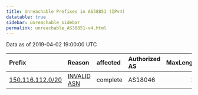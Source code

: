 ```yaml
---
title: Unreachable Prefixes in AS38851 (IPv4)
datatable: true
sidebar: unreachable_sidebar
permalink: unreachable_AS38851-v4.html
---
```


Data as of 2019-04-02 19:00:00 UTC


<div class="datatable-begin"></div>

| Prefix                                                     | Reason                                                                                                  | affected   | Authorized AS   |   MaxLength | Anchor                                       |   unreachable /24s |
|:-----------------------------------------------------------|:--------------------------------------------------------------------------------------------------------|:-----------|:----------------|------------:|:---------------------------------------------|-------------------:|
| [150.116.112.0/20](https://stat.ripe.net/150.116.112.0/20) | [INVALID ASN](https://rpki-validator.ripe.net/announcement-preview?asn=AS38851&prefix=150.116.112.0/20) | complete   | AS18046         |          24 | [APNIC](unreachable_APNIC_RPKI_Root-v4.html) |                 16 |

<div class="datatable-end"></div>